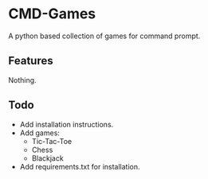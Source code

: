 # CMD-Games
A python based collection of games for command prompt.

## Features
Nothing.

## Todo
- Add installation instructions.
- Add games:
  - Tic-Tac-Toe
  - Chess
  - Blackjack
- Add requirements.txt for installation.

